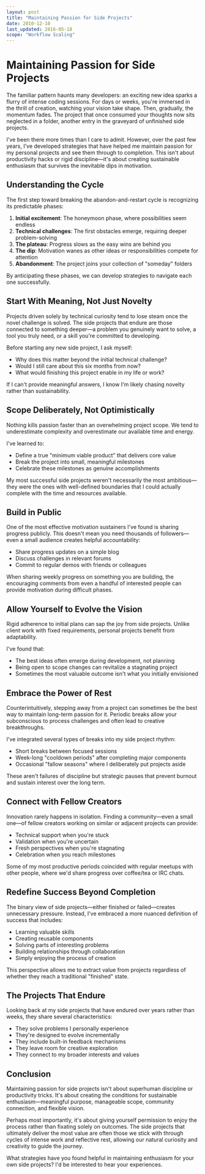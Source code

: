 ```yaml
---
layout: post
title: "Maintaining Passion for Side Projects"
date: 2010-12-10
last_updated: 2016-05-18
scope: "Workflow Scaling"
---
```


# Maintaining Passion for Side Projects

The familiar pattern haunts many developers: an exciting new idea sparks a flurry of intense coding sessions. For days or weeks, you're immersed in the thrill of creation, watching your vision take shape. Then, gradually, the momentum fades. The project that once consumed your thoughts now sits neglected in a folder, another entry in the graveyard of unfinished side projects.

I've been there more times than I care to admit. However, over the past few years, I've developed strategies that have helped me maintain passion for my personal projects and see them through to completion. This isn't about productivity hacks or rigid discipline—it's about creating sustainable enthusiasm that survives the inevitable dips in motivation.

## Understanding the Cycle

The first step toward breaking the abandon-and-restart cycle is recognizing its predictable phases:

1. **Initial excitement**: The honeymoon phase, where possibilities seem endless
2. **Technical challenges**: The first obstacles emerge, requiring deeper problem-solving
3. **The plateau**: Progress slows as the easy wins are behind you
4. **The dip**: Motivation wanes as other ideas or responsibilities compete for attention
5. **Abandonment**: The project joins your collection of "someday" folders

By anticipating these phases, we can develop strategies to navigate each one successfully.

## Start With Meaning, Not Just Novelty

Projects driven solely by technical curiosity tend to lose steam once the novel challenge is solved. The side projects that endure are those connected to something deeper—a problem you genuinely want to solve, a tool you truly need, or a skill you're committed to developing.

Before starting any new side project, I ask myself:
- Why does this matter beyond the initial technical challenge?
- Would I still care about this six months from now?
- What would finishing this project enable in my life or work?

If I can't provide meaningful answers, I know I'm likely chasing novelty rather than sustainability.

## Scope Deliberately, Not Optimistically

Nothing kills passion faster than an overwhelming project scope. We tend to underestimate complexity and overestimate our available time and energy.

I've learned to:
- Define a true "minimum viable product" that delivers core value
- Break the project into small, meaningful milestones
- Celebrate these milestones as genuine accomplishments

My most successful side projects weren't necessarily the most ambitious—they were the ones with well-defined boundaries that I could actually complete with the time and resources available.

## Build in Public

One of the most effective motivation sustainers I've found is sharing progress publicly. This doesn't mean you need thousands of followers—even a small audience creates helpful accountability:

- Share progress updates on a simple blog
- Discuss challenges in relevant forums
- Commit to regular demos with friends or colleagues

When sharing weekly progress on something you are building, the encouraging comments from even a handful of interested people can provide motivation during difficult phases.

## Allow Yourself to Evolve the Vision

Rigid adherence to initial plans can sap the joy from side projects. Unlike client work with fixed requirements, personal projects benefit from adaptability.

I've found that:
- The best ideas often emerge during development, not planning
- Being open to scope changes can revitalize a stagnating project
- Sometimes the most valuable outcome isn't what you initially envisioned

## Embrace the Power of Rest

Counterintuitively, stepping away from a project can sometimes be the best way to maintain long-term passion for it. Periodic breaks allow your subconscious to process challenges and often lead to creative breakthroughs.

I've integrated several types of breaks into my side project rhythm:
- Short breaks between focused sessions
- Week-long "cooldown periods" after completing major components
- Occasional "fallow seasons" where I deliberately put projects aside

These aren't failures of discipline but strategic pauses that prevent burnout and sustain interest over the long term.

## Connect with Fellow Creators

Innovation rarely happens in isolation. Finding a community—even a small one—of fellow creators working on similar or adjacent projects can provide:

- Technical support when you're stuck
- Validation when you're uncertain
- Fresh perspectives when you're stagnating
- Celebration when you reach milestones

Some of my most productive periods coincided with regular meetups with other people, where we'd share progress over coffee/tea or IRC chats.

## Redefine Success Beyond Completion

The binary view of side projects—either finished or failed—creates unnecessary pressure. Instead, I've embraced a more nuanced definition of success that includes:

- Learning valuable skills
- Creating reusable components
- Solving parts of interesting problems
- Building relationships through collaboration
- Simply enjoying the process of creation

This perspective allows me to extract value from projects regardless of whether they reach a traditional "finished" state.

## The Projects That Endure

Looking back at my side projects that have endured over years rather than weeks, they share several characteristics:

- They solve problems I personally experience
- They're designed to evolve incrementally
- They include built-in feedback mechanisms
- They leave room for creative exploration
- They connect to my broader interests and values

## Conclusion

Maintaining passion for side projects isn't about superhuman discipline or productivity tricks. It's about creating the conditions for sustainable enthusiasm—meaningful purpose, manageable scope, community connection, and flexible vision.

Perhaps most importantly, it's about giving yourself permission to enjoy the process rather than fixating solely on outcomes. The side projects that ultimately deliver the most value are often those we stick with through cycles of intense work and reflective rest, allowing our natural curiosity and creativity to guide the journey.

What strategies have you found helpful in maintaining enthusiasm for your own side projects? I'd be interested to hear your experiences.
